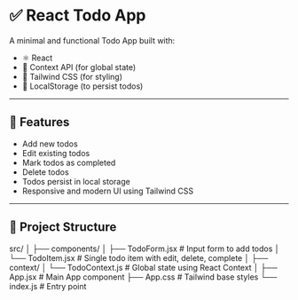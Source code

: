 # ✅ React Todo App

A minimal and functional Todo App built with:

- ⚛️ React
- 🧠 Context API (for global state)
- 💨 Tailwind CSS (for styling)
- 💾 LocalStorage (to persist todos)

---

## 🚀 Features

- Add new todos
- Edit existing todos
- Mark todos as completed
- Delete todos
- Todos persist in local storage
- Responsive and modern UI using Tailwind CSS

---

## 📁 Project Structure

src/
│
├── components/
│ ├── TodoForm.jsx # Input form to add todos
│ └── TodoItem.jsx # Single todo item with edit, delete, complete
│
├── context/
│ └── TodoContext.js # Global state using React Context
│
├── App.jsx # Main App component
├── App.css # Tailwind base styles
└── index.js # Entry point
